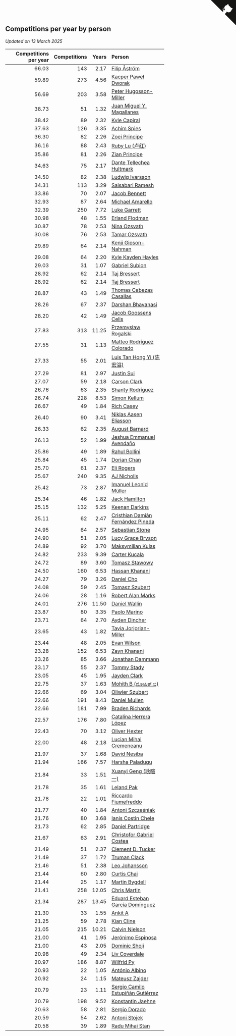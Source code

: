 ## Competitions per year by person

*Updated on 13 March 2025*

| Competitions per year | Competitions | Years | Person |
| ---: | ---: | ---: | :--- |
| 66.03 | 143 | 2.17 | [Filip Åström](https://www.worldcubeassociation.org/persons/2023ASTR01) |
| 59.89 | 273 | 4.56 | [Kacper Paweł Dworak](https://www.worldcubeassociation.org/persons/2020DWOR01) |
| 56.69 | 203 | 3.58 | [Peter Hugosson-Miller](https://www.worldcubeassociation.org/persons/2021HUGO01) |
| 38.73 | 51 | 1.32 | [Juan Miguel Y. Magallanes](https://www.worldcubeassociation.org/persons/2023MAGA09) |
| 38.42 | 89 | 2.32 | [Kyle Capiral](https://www.worldcubeassociation.org/persons/2022CAPI02) |
| 37.63 | 126 | 3.35 | [Achim Spies](https://www.worldcubeassociation.org/persons/2021SPIE01) |
| 36.30 | 82 | 2.26 | [Zoei Principe](https://www.worldcubeassociation.org/persons/2022PRIN09) |
| 36.16 | 88 | 2.43 | [Ruby Lu (卢红)](https://www.worldcubeassociation.org/persons/2022LURU01) |
| 35.86 | 81 | 2.26 | [Zian Principe](https://www.worldcubeassociation.org/persons/2022PRIN08) |
| 34.63 | 75 | 2.17 | [Dante Tellechea Hultmark](https://www.worldcubeassociation.org/persons/2023HULT01) |
| 34.50 | 82 | 2.38 | [Ludwig Ivarsson](https://www.worldcubeassociation.org/persons/2022IVAR01) |
| 34.31 | 113 | 3.29 | [Saisabari Ramesh](https://www.worldcubeassociation.org/persons/2021RAME01) |
| 33.86 | 70 | 2.07 | [Jacob Bennett](https://www.worldcubeassociation.org/persons/2023BENN04) |
| 32.93 | 87 | 2.64 | [Michael Amarello](https://www.worldcubeassociation.org/persons/2022AMAR09) |
| 32.39 | 250 | 7.72 | [Luke Garrett](https://www.worldcubeassociation.org/persons/2017GARR05) |
| 30.98 | 48 | 1.55 | [Erland Flodman](https://www.worldcubeassociation.org/persons/2023FLOD01) |
| 30.87 | 78 | 2.53 | [Nina Ozsvath](https://www.worldcubeassociation.org/persons/2022OZSV03) |
| 30.08 | 76 | 2.53 | [Tamar Ozsvath](https://www.worldcubeassociation.org/persons/2022OZSV04) |
| 29.89 | 64 | 2.14 | [Kenji Gipson-Nahman](https://www.worldcubeassociation.org/persons/2023GIPS01) |
| 29.08 | 64 | 2.20 | [Kyle Kayden Hayles](https://www.worldcubeassociation.org/persons/2022HAYL02) |
| 29.03 | 31 | 1.07 | [Gabriel Subion](https://www.worldcubeassociation.org/persons/2024SUBI01) |
| 28.92 | 62 | 2.14 | [Taj Bressert](https://www.worldcubeassociation.org/persons/2023BRES01) |
| 28.92 | 62 | 2.14 | [Taj Bressert](https://www.worldcubeassociation.org/persons/2023BRES01) |
| 28.87 | 43 | 1.49 | [Thomas Cabezas Casallas](https://www.worldcubeassociation.org/persons/2023CASA08) |
| 28.26 | 67 | 2.37 | [Darshan Bhavanasi](https://www.worldcubeassociation.org/persons/2022BHAV01) |
| 28.20 | 42 | 1.49 | [Jacob Goossens Celis](https://www.worldcubeassociation.org/persons/2023CELI06) |
| 27.83 | 313 | 11.25 | [Przemysław Rogalski](https://www.worldcubeassociation.org/persons/2013ROGA02) |
| 27.55 | 31 | 1.13 | [Matteo Rodríguez Colorado](https://www.worldcubeassociation.org/persons/2024COLO04) |
| 27.33 | 55 | 2.01 | [Luis Tan Hong Yi (陈宏溢)](https://www.worldcubeassociation.org/persons/2023YILU01) |
| 27.29 | 81 | 2.97 | [Justin Sui](https://www.worldcubeassociation.org/persons/2022SUIJ01) |
| 27.07 | 59 | 2.18 | [Carson Clark](https://www.worldcubeassociation.org/persons/2023CLAR02) |
| 26.76 | 63 | 2.35 | [Shanty Rodríguez](https://www.worldcubeassociation.org/persons/2022CUBI01) |
| 26.74 | 228 | 8.53 | [Simon Kellum](https://www.worldcubeassociation.org/persons/2016KELL12) |
| 26.67 | 49 | 1.84 | [Rich Casey](https://www.worldcubeassociation.org/persons/2023CASE06) |
| 26.40 | 90 | 3.41 | [Niklas Aasen Eliasson](https://www.worldcubeassociation.org/persons/2021ELIA01) |
| 26.33 | 62 | 2.35 | [August Barnard](https://www.worldcubeassociation.org/persons/2022BARN21) |
| 26.13 | 52 | 1.99 | [Jeshua Emmanuel Avendaño](https://www.worldcubeassociation.org/persons/2023AVEN01) |
| 25.86 | 49 | 1.89 | [Rahul Bollini](https://www.worldcubeassociation.org/persons/2023BOLL01) |
| 25.84 | 45 | 1.74 | [Dorian Chan](https://www.worldcubeassociation.org/persons/2023DORI01) |
| 25.70 | 61 | 2.37 | [Eli Rogers](https://www.worldcubeassociation.org/persons/2022ROGE05) |
| 25.67 | 240 | 9.35 | [AJ Nicholls](https://www.worldcubeassociation.org/persons/2015NICH04) |
| 25.42 | 73 | 2.87 | [Imanuel Leonid Müller](https://www.worldcubeassociation.org/persons/2022MULL02) |
| 25.34 | 46 | 1.82 | [Jack Hamilton](https://www.worldcubeassociation.org/persons/2023HAMI08) |
| 25.15 | 132 | 5.25 | [Keenan Darkins](https://www.worldcubeassociation.org/persons/2019DARK02) |
| 25.11 | 62 | 2.47 | [Cristhian Damián Fernández Pineda](https://www.worldcubeassociation.org/persons/2022PINE05) |
| 24.95 | 64 | 2.57 | [Sebastian Stone](https://www.worldcubeassociation.org/persons/2022STON09) |
| 24.90 | 51 | 2.05 | [Lucy Grace Bryson](https://www.worldcubeassociation.org/persons/2023BRYS01) |
| 24.89 | 92 | 3.70 | [Maksymilian Kulas](https://www.worldcubeassociation.org/persons/2021KULA02) |
| 24.82 | 233 | 9.39 | [Carter Kucala](https://www.worldcubeassociation.org/persons/2015KUCA01) |
| 24.72 | 89 | 3.60 | [Tomasz Stawowy](https://www.worldcubeassociation.org/persons/2021STAW01) |
| 24.50 | 160 | 6.53 | [Hassan Khanani](https://www.worldcubeassociation.org/persons/2018KHAN26) |
| 24.27 | 79 | 3.26 | [Daniel Cho](https://www.worldcubeassociation.org/persons/2021CHOD01) |
| 24.08 | 59 | 2.45 | [Tomasz Szubert](https://www.worldcubeassociation.org/persons/2022SZUB02) |
| 24.06 | 28 | 1.16 | [Robert Alan Marks](https://www.worldcubeassociation.org/persons/2024MARK03) |
| 24.01 | 276 | 11.50 | [Daniel Wallin](https://www.worldcubeassociation.org/persons/2013WALL03) |
| 23.87 | 80 | 3.35 | [Paolo Marino](https://www.worldcubeassociation.org/persons/2021MARI04) |
| 23.71 | 64 | 2.70 | [Ayden Dincher](https://www.worldcubeassociation.org/persons/2022DINC01) |
| 23.65 | 43 | 1.82 | [Tavia Jorjorian-Miller](https://www.worldcubeassociation.org/persons/2023JORJ01) |
| 23.44 | 48 | 2.05 | [Evan Wilson](https://www.worldcubeassociation.org/persons/2023WILS11) |
| 23.28 | 152 | 6.53 | [Zayn Khanani](https://www.worldcubeassociation.org/persons/2018KHAN28) |
| 23.26 | 85 | 3.66 | [Jonathan Dammann](https://www.worldcubeassociation.org/persons/2021DAMM01) |
| 23.17 | 55 | 2.37 | [Tommy Stady](https://www.worldcubeassociation.org/persons/2022STAD01) |
| 23.05 | 45 | 1.95 | [Jayden Clark](https://www.worldcubeassociation.org/persons/2023CLAR13) |
| 22.75 | 37 | 1.63 | [Mohith B (ಮೋಹಿತ್ ಬಿ)](https://www.worldcubeassociation.org/persons/2023BMOH01) |
| 22.66 | 69 | 3.04 | [Oliwier Szubert](https://www.worldcubeassociation.org/persons/2022SZUB01) |
| 22.66 | 191 | 8.43 | [Daniel Mullen](https://www.worldcubeassociation.org/persons/2016MULL04) |
| 22.66 | 181 | 7.99 | [Braden Richards](https://www.worldcubeassociation.org/persons/2017RICH02) |
| 22.57 | 176 | 7.80 | [Catalina Herrera López](https://www.worldcubeassociation.org/persons/2017LOPE31) |
| 22.43 | 70 | 3.12 | [Oliver Hexter](https://www.worldcubeassociation.org/persons/2022HEXT01) |
| 22.00 | 48 | 2.18 | [Lucian Mihai Cremeneanu](https://www.worldcubeassociation.org/persons/2023CREM01) |
| 21.97 | 37 | 1.68 | [David Nesiba](https://www.worldcubeassociation.org/persons/2023NESI01) |
| 21.94 | 166 | 7.57 | [Harsha Paladugu](https://www.worldcubeassociation.org/persons/2017PALA08) |
| 21.84 | 33 | 1.51 | [Xuanyi Geng (耿暄一)](https://www.worldcubeassociation.org/persons/2023GENG02) |
| 21.78 | 35 | 1.61 | [Leland Pak](https://www.worldcubeassociation.org/persons/2023PAKL02) |
| 21.78 | 22 | 1.01 | [Riccardo Fiumefreddo](https://www.worldcubeassociation.org/persons/2024RICC01) |
| 21.77 | 40 | 1.84 | [Antoni Szcześniak](https://www.worldcubeassociation.org/persons/2023SZCZ04) |
| 21.76 | 80 | 3.68 | [Ianis Costin Chele](https://www.worldcubeassociation.org/persons/2021CHEL01) |
| 21.73 | 62 | 2.85 | [Daniel Partridge](https://www.worldcubeassociation.org/persons/2022PART02) |
| 21.67 | 63 | 2.91 | [Christofor Gabriel Costea](https://www.worldcubeassociation.org/persons/2022COST03) |
| 21.49 | 51 | 2.37 | [Clement D. Tucker](https://www.worldcubeassociation.org/persons/2022TUCK09) |
| 21.49 | 37 | 1.72 | [Truman Clack](https://www.worldcubeassociation.org/persons/2023CLAC02) |
| 21.46 | 51 | 2.38 | [Leo Johansson](https://www.worldcubeassociation.org/persons/2022JOHA08) |
| 21.44 | 60 | 2.80 | [Curtis Chai](https://www.worldcubeassociation.org/persons/2022CHAI02) |
| 21.44 | 25 | 1.17 | [Martin Bygdell](https://www.worldcubeassociation.org/persons/2024BYGD01) |
| 21.41 | 258 | 12.05 | [Chris Martin](https://www.worldcubeassociation.org/persons/2013MART03) |
| 21.34 | 287 | 13.45 | [Eduard Esteban García Domínguez](https://www.worldcubeassociation.org/persons/2011EDUA01) |
| 21.30 | 33 | 1.55 | [Ankit A](https://www.worldcubeassociation.org/persons/2023AANK01) |
| 21.25 | 59 | 2.78 | [Kian Cline](https://www.worldcubeassociation.org/persons/2022CLIN01) |
| 21.05 | 215 | 10.21 | [Calvin Nielson](https://www.worldcubeassociation.org/persons/2014NIEL03) |
| 21.00 | 41 | 1.95 | [Jerónimo Espinosa](https://www.worldcubeassociation.org/persons/2023ESPI07) |
| 21.00 | 43 | 2.05 | [Dominic Shoji](https://www.worldcubeassociation.org/persons/2023SHOJ01) |
| 20.98 | 49 | 2.34 | [Liv Coverdale](https://www.worldcubeassociation.org/persons/2022COVE02) |
| 20.97 | 186 | 8.87 | [Wilfrid Py](https://www.worldcubeassociation.org/persons/2016PYWI01) |
| 20.93 | 22 | 1.05 | [António Albino](https://www.worldcubeassociation.org/persons/2024ALBI01) |
| 20.92 | 24 | 1.15 | [Mateusz Zajder](https://www.worldcubeassociation.org/persons/2024ZAJD01) |
| 20.79 | 23 | 1.11 | [Sergio Camilo Estupiñán Gutiérrez](https://www.worldcubeassociation.org/persons/2024GUTI02) |
| 20.79 | 198 | 9.52 | [Konstantin Jaehne](https://www.worldcubeassociation.org/persons/2015JAEH01) |
| 20.63 | 58 | 2.81 | [Sergio Dorado](https://www.worldcubeassociation.org/persons/2022CORR05) |
| 20.59 | 54 | 2.62 | [Antoni Stojek](https://www.worldcubeassociation.org/persons/2022STOJ03) |
| 20.58 | 39 | 1.89 | [Radu Mihai Stan](https://www.worldcubeassociation.org/persons/2023STAN09) |


<a href="https://github.com/jonatanklosko/wca_statistics" class="github-corner" aria-label="View source on Github"><svg width="80" height="80" viewBox="0 0 250 250" style="fill:#151513; color:#fff; position: absolute; top: 0; border: 0; right: 0;" aria-hidden="true"><path d="M0,0 L115,115 L130,115 L142,142 L250,250 L250,0 Z"></path><path d="M128.3,109.0 C113.8,99.7 119.0,89.6 119.0,89.6 C122.0,82.7 120.5,78.6 120.5,78.6 C119.2,72.0 123.4,76.3 123.4,76.3 C127.3,80.9 125.5,87.3 125.5,87.3 C122.9,97.6 130.6,101.9 134.4,103.2" fill="currentColor" style="transform-origin: 130px 106px;" class="octo-arm"></path><path d="M115.0,115.0 C114.9,115.1 118.7,116.5 119.8,115.4 L133.7,101.6 C136.9,99.2 139.9,98.4 142.2,98.6 C133.8,88.0 127.5,74.4 143.8,58.0 C148.5,53.4 154.0,51.2 159.7,51.0 C160.3,49.4 163.2,43.6 171.4,40.1 C171.4,40.1 176.1,42.5 178.8,56.2 C183.1,58.6 187.2,61.8 190.9,65.4 C194.5,69.0 197.7,73.2 200.1,77.6 C213.8,80.2 216.3,84.9 216.3,84.9 C212.7,93.1 206.9,96.0 205.4,96.6 C205.1,102.4 203.0,107.8 198.3,112.5 C181.9,128.9 168.3,122.5 157.7,114.1 C157.9,116.9 156.7,120.9 152.7,124.9 L141.0,136.5 C139.8,137.7 141.6,141.9 141.8,141.8 Z" fill="currentColor" class="octo-body"></path></svg></a><style>.github-corner:hover .octo-arm{animation:octocat-wave 560ms ease-in-out}@keyframes octocat-wave{0%,100%{transform:rotate(0)}20%,60%{transform:rotate(-25deg)}40%,80%{transform:rotate(10deg)}}@media (max-width:500px){.github-corner:hover .octo-arm{animation:none}.github-corner .octo-arm{animation:octocat-wave 560ms ease-in-out}}</style>
